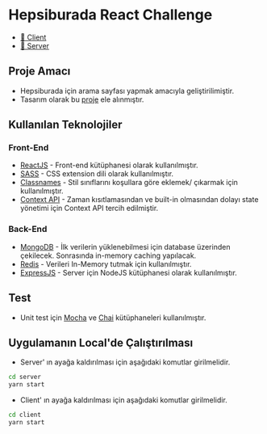 # Hepsiburada React Challenge

- [🔗 Client](https://hb-react-challenge-frontend.netlify.app)
- [🔗 Server](https://hb-react-challenge-backend.herokuapp.com)

## Proje Amacı

- Hepsiburada için arama sayfası yapmak amacıyla geliştirilimiştir.
- Tasarım olarak bu [proje](https://www.figma.com/file/Wr7Usgaisuz4BPiWM8kuIy/Hepsiburada-Storefront-React-Challange?node-id=1%3A267) ele alınmıştır.

## Kullanılan Teknolojiler

### Front-End

- [ReactJS](https://reactjs.org) - Front-end kütüphanesi olarak kullanılmıştır.
- [SASS](https://sass-lang.com) - CSS extension dili olarak kullanılmıştır.
- [Classnames](https://www.npmjs.com/package/classnames) - Stil sınıflarını koşullara göre eklemek/ çıkarmak için kullanılmıştır.
- [Context API](https://reactjs.org/docs/context.html) - Zaman kısıtlamasından ve built-in olmasından dolayı state yönetimi için Context API tercih edilmiştir.

### Back-End

- [MongoDB](https://www.mongodb.com) - İlk verilerin yüklenebilmesi için database üzerinden çekilecek. Sonrasında in-memory caching yapılacak.
- [Redis](https://redis.io) - Verileri In-Memory tutmak için kullanılmıştır.
- [ExpressJS](http://expressjs.com) - Server için NodeJS kütüphanesi olarak kullanılmıştır.

## Test

- Unit test için [Mocha](https://mochajs.org) ve [Chai](https://www.chaijs.com) kütüphaneleri kullanılmıştır.

## Uygulamanın Local'de Çalıştırılması

- Server' ın ayağa kaldırılması için aşağıdaki komutlar girilmelidir.

```bash
cd server
yarn start
```

- Client' ın ayağa kaldırılması için aşağıdaki komutlar girilmelidir.

```bash
cd client
yarn start
```
